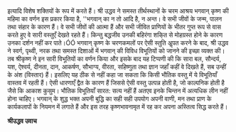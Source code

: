 इत्यादि विशेष शक्तियों के रूप में करते हैं। श्री उद्धव ने समस्त तीर्थस्थानों के चरम आश्रय भगवान् कृष्ण की महिमा का वर्णन इस प्रकार किया है, ''भगवान् का न तो आदि है, न अन्त। वे सभी जीवों के जन्म, पालन तथा संहार के कारण हैं। वे सभी जीवों की आत्मा हैं और सभी जीवित प्राणियों के भीतर गुप्त रूप से वास करते हुए वे सारी वस्तुएँ देखते रहते हैं। किन्तु बद्धजीव उनकी बहिरंगा शकि्त से मोहग्रस्त होने के कारण उनका दर्शन नहीं कर पाते।ÓÓ भगवान् कृष्ण के चरणकमलों पर ऐसी स्तुति अॢपत करने के बाद, श्री उद्धव ने स्वर्ग, पृथ्वी, नरक तथा समस्त दिशाओं में भगवान् की विविध विभूतियों को जानने की इच्छा व्यक्त की। तब श्रीकृष्ण ने इन सारी विभूतियों का वर्णन किया और इसके बाद यह टिप्पणी की कि सारा बल, सौन्दर्य, यश, ऐश्वर्य, दीनता, दान, आकर्षण, सौभाग्य, वीरता, सहिष्णुता तथा ज्ञान जहाँ कहीं वे दिखते हैं, सब उन्हीं के अंश (विस्तार) हैं। इसलिए यह ठीक से नहीं कहा जा सकता कि किसी भौतिक वस्तु में ये विभूतियाँ वास्तव में रहती हैं। ऐसी धारणाएँ द्वैत के कारण हैं जिससे ऐसी वस्तु उत्पन्न होती है, जो काल्पनिक होती है जैसे कि आकाश कुसुम। भौतिक विभूतियाँ सारत: सत्य नहीं हैं अतएव इनके चिन्तन में अत्यधिक लीन नहीं होना चाहिए। भगवान् के शुद्ध भक्त अपनी बुद्धि का सही सही उपयोग अपनी वाणी, मन तथा प्राण के कार्यकलापों के नियमन में लगाते हैं और इस तरह कृष्णभावनामृत में रह कर अपना अस्तित्व सिद्ध करते हैं।  

**श्रीउद्धव उवाच** 